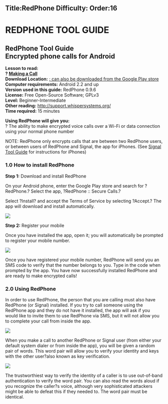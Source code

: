 Title:RedPhone
Difficulty:
Order:16
---
<h1>REDPHONE TOOL GUIDE</h1><h2>RedPhone Tool Guide <br>Encrypted phone calls for Android </h2><p><b>Lesson to read: <br>? <a href="umbrella://lesson/making-a-call">Making a Call</a></b><br><b>Download Location:</b> <a href="https://whispersystems.org/">; can also be downloaded from the <a href="https://play.google.com/store/apps/details?id=org.thoughtcrime.redphone">Google Play store</a><br><b>Computer requirements:</b> Android 2.2 and up<br><b>Version used in this guide:</b> RedPhone 0.9.6<br><b>License:</b> Free Open-Source Software; GPLv3<br><b>Level:</b> Beginner-Intermediate<br><b>Other reading:</b> <a href="http://support.whispersystems.org/">http://support.whispersystems.org/</a><br><b>Time required:</b> 15 minutes</p><p><b>Using RedPhone will give you:</b><br>? The ability to make encrypted voice calls over a Wi-Fi or data connection using your normal phone number</p><p>NOTE: RedPhone only encrypts calls that are between two RedPhone users, or between users of RedPhone and Signal, the app for iPhones. (See <a href="umbrella://lesson/signal">Signal Tool Guide</a> for instructions for iPhones)</p><h3>1.0 How to install RedPhone</h3><p><b>Step 1:</b> Download and install RedPhone</p><p>On your Android phone, enter the Google Play store and search for ?RedPhone.? Select the app, ?RedPhone :: Secure Calls.?</p><p>Select ?Install? and accept the Terms of Service by selecting ?Accept.? The app will download and install automatically.</p><img src="tool_redphone1.png"><p><b>Step 2:</b> Register your mobile</p><p>Once you have installed the app, open it; you will automatically be prompted to register your mobile number.</p><img src="tool_redphone2.png"><p>Once you have registered your mobile number, RedPhone will send you an SMS code to verify that the number belongs to you. Type in the code when prompted by the app. You have now successfully installed RedPhone and are ready to make encrypted calls!</p><h3>2.0 Using RedPhone</h3><p>In order to use RedPhone, the person that you are calling must also have RedPhone (or Signal) installed. If you try to call someone using the RedPhone app and they do not have it installed, the app will ask if you would like to invite them to use RedPhone via SMS, but it will not allow you to complete your call from inside the app.</p><img src="tool_redphone3.png"><p>When you make a call to another RedPhone or Signal user (from either your default system dialer or from inside the app), you will be given a random pair of words. This word pair will allow you to verify your identity and keys with the other user?also known as key  verification.</p><img src="tool_redphone4.png"><p>The trustworthiest way to verify the identity of a caller is to use out-of-band authentication to verify the word pair. You can also read the words aloud if you recognize the caller?s voice, although very sophisticated attackers might be able to defeat this if they needed to. The word pair must be identical.</p>